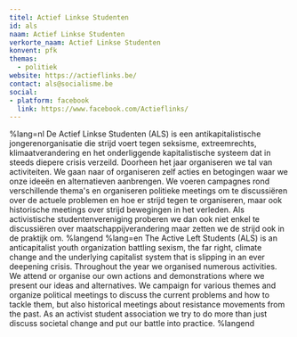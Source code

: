 ```yaml
---
titel: Actief Linkse Studenten
id: als
naam: Actief Linkse Studenten
verkorte_naam: Actief Linkse Studenten
konvent: pfk
themas:
  - politiek
website: https://actieflinks.be/
contact: als@socialisme.be
social:
- platform: facebook
  link: https://www.facebook.com/Actieflinks/
---
```


%lang=nl 
De Actief Linkse Studenten (ALS) is een antikapitalistische jongerenorganisatie die strijd voert tegen seksisme, extreemrechts, klimaatverandering en het onderliggende kapitalistische systeem dat in steeds diepere crisis verzeild.
Doorheen het jaar organiseren we tal van activiteiten. We gaan naar of organiseren zelf acties en betogingen waar we onze ideeën en alternatieven aanbrengen.
We voeren campagnes rond verschillende thema's en organiseren politieke meetings om te discussiëren over de actuele problemen en hoe er strijd tegen te organiseren, maar ook historische meetings over strijd bewegingen in het verleden.
Als activistische studentenvereniging proberen we dan ook niet enkel te discussiëren over maatschappijverandering maar zetten we de strijd ook in de praktijk om. 
%langend 
%lang=en 
The Active Left Students (ALS) is an anticapitalist youth organization battling sexism, the far right, climate change and the underlying capitalist system that is slipping in an ever deepening crisis. Throughout the year we organised numerous activities. We attend or organise our own actions and demonstrations where we present our ideas and alternatives. We campaign for various themes and organize political meetings to discuss the current problems and how to tackle them, but also historical meetings about resistance movements from the past. As an activist student association we try to do more than just discuss societal change and put our battle into practice. %langend
